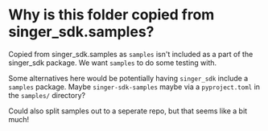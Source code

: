 # Why is this folder copied from singer_sdk.samples?
Copied from singer_sdk.samples as `samples` isn't included as a part of the singer_sdk package. We want `samples` to do some testing with.

Some alternatives here would be potentially having `singer_sdk` include a `samples` package. Maybe `singer-sdk-samples` maybe via a `pyproject.toml` in the `samples/` directory?

Could also split samples out to a seperate repo, but that seems like a bit much!
